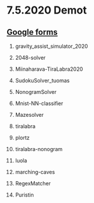 # 7.5.2020 Demot

## [Google forms](https://forms.gle/Wij3YL4w5hZYfvji9)

1. gravity_assist_simulator_2020

2. 2048-solver

3. Miinaharava-TiraLabra2020

4. SudokuSolver_tuomas

5. NonogramSolver

6. Mnist-NN-classifier

7. Mazesolver

8. tiralabra

9. plortz

10. tiralabra-nonogram

11. luola

12. marching-caves

13. RegexMatcher

14. Puristin
